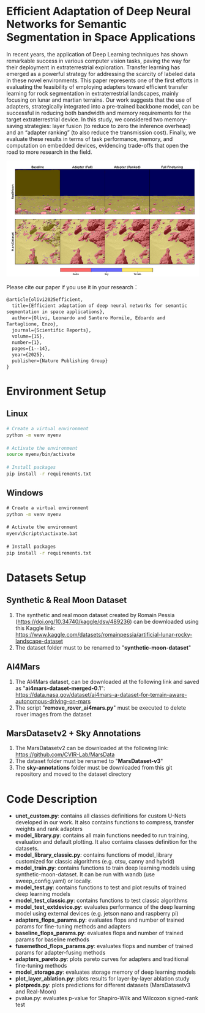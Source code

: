 # Efficient Adaptation of Deep Neural Networks for Semantic Segmentation in Space Applications
In recent years, the application of Deep Learning techniques has shown remarkable success in various computer vision tasks, paving the way for their deployment in extraterrestrial exploration. Transfer learning has emerged as a powerful strategy for addressing the scarcity of labeled data in these novel environments. This paper represents one of the first efforts in evaluating the feasibility of employing adapters toward efficient transfer learning for rock segmentation in extraterrestrial landscapes, mainly focusing on lunar and martian terrains. Our work suggests that the use of adapters, strategically integrated into a pre-trained backbone model, can be successful in reducing both bandwidth and memory requirements for the target extraterrestrial device. In this study, we considered two memory-saving strategies: layer fusion (to reduce to zero the inference overhead) and an “adapter ranking” (to also reduce the transmission cost). Finally, we evaluate these results in terms of task performance, memory, and computation on embedded devices, evidencing trade-offs that open the road to more research in the field.

![Comparison of U-Net predictions on real Moon and real Mars images using different methods.](./sample-predictions.png)

Please cite our paper if you use it in your research：

```
@article{olivi2025efficient,
  title={Efficient adaptation of deep neural networks for semantic segmentation in space applications},
  author={Olivi, Leonardo and Santero Mormile, Edoardo and Tartaglione, Enzo},
  journal={Scientific Reports},
  volume={15},
  number={1},
  pages={1--14},
  year={2025},
  publisher={Nature Publishing Group}
}
```

# Environment Setup

## Linux 
```bash
# Create a virtual environment
python -m venv myenv

# Activate the environment
source myenv/bin/activate

# Install packages
pip install -r requirements.txt
```

## Windows
```cmd
# Create a virtual environment
python -m venv myenv

# Activate the environment
myenv\Scripts\activate.bat

# Install packages
pip install -r requirements.txt
```

# Datasets Setup

## Synthetic & Real Moon Dataset
  1) The synthetic and real moon dataset created by Romain Pessia (https://doi.org/10.34740/kaggle/dsv/489236) can be downloaded using this Kaggle link: https://www.kaggle.com/datasets/romainpessia/artificial-lunar-rocky-landscape-dataset
  2) The dataset folder must to be renamed to "**synthetic-moon-dataset**"

## AI4Mars
  1) The AI4Mars dataset, can be downloaded at the following link and saved as "**ai4mars-dataset-merged-0.1**": https://data.nasa.gov/dataset/ai4mars-a-dataset-for-terrain-aware-autonomous-driving-on-mars
  2) The script "**remove_rover_ai4mars.py**" must be executed to delete rover images from the dataset
 
## MarsDatasetv2 + Sky Annotations
  1) The MarsDatasetv2 can be downloaded at the following link: https://github.com/CVIR-Lab/MarsData
  2) The dataset folder must be renamed to "**MarsDataset-v3**"
  3) The **sky-annotations** folder must be downloaded from this git repository and moved to the dataset directory


# Code Description
- **unet_custom.py**: contains all classes definitions for custom U-Nets developed in our work. It also contains functions to compress, transfer weights and rank adapters
- **model_library.py**: contains all main functions needed to run training, evaluation and default plotting. It also contains classes definition for the datasets.
- **model_library_classic.py**: contains functions of model_library customized for classic algorithms (e.g. otsu, canny and hybrid)
- **model_train.py**: contains functions to train deep learning models using synthetic-moon-dataset. It can be run with wandb (use sweep_config.yaml) or locally.
- **model_test.py**: contains functions to test and plot results of trained deep learning models 
- **model_test_classic.py**: contains functions to test classic algorithms
- **model_test_extdevice.py**: evaluates performance of the deep learning model using external devices (e.g. jetson nano and raspberry pi)
- **adapters_flops_params.py**: evaluates flops and number of trained params for fine-tuning methods and adapters
- **baseline_flops_params.py**: evaluates flops and number of trained params for baseline methods
- **fusemethod_flops_params.py**: evaluates flops and number of trained params for adapter-fusing methods
- **adapters_pareto.py**: plots pareto curves for adapters and traditional fine-tuning methods
- **model_storage.py**: evaluates storage memory of deep learning models
- **plot_layer_ablation.py**: plots results for layer-by-layer ablation study
- **plotpreds.py**: plots predictions for different datasets (MarsDatasetv3 and Real-Moon)
- pvalue.py: evaluates p-value for Shapiro-Wilk and Wilcoxon signed-rank test
